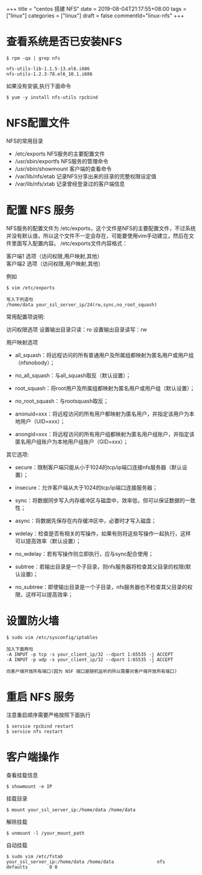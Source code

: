 +++
title = "centos 搭建 NFS"
date = 2019-08-04T21:17:55+08:00
tags = ["linux"]
categories = ["linux"]
draft = false
commentId="linux-nfs"
+++

# 查看系统是否已安装NFS
```
$ rpm -qa | grep nfs

nfs-utils-lib-1.1.5-13.el6.i686
nfs-utils-1.2.3-78.el6_10.1.i686
```
如果没有安装,执行下面命令
```
$ yum -y install nfs-utils rpcbind
```

# NFS配置文件
NFS的常用目录

- /etc/exports NFS服务的主要配置文件
- /usr/sbin/exportfs NFS服务的管理命令
- /usr/sbin/showmount 客户端的查看命令
- /var/lib/nfs/etab 记录NFS分享出来的目录的完整权限设定值
- /var/lib/nfs/xtab 记录曾经登录过的客户端信息

# 配置 NFS 服务
NFS服务的配置文件为 /etc/exports，这个文件是NFS的主要配置文件，不过系统并没有默认值，所以这个文件不一定会存在，可能要使用vim手动建立，然后在文件里面写入配置内容。
/etc/exports文件内容格式：

客户端1 选项（访问权限,用户映射,其他）  
客户端2 选项（访问权限,用户映射,其他）

例如
```
$ vim /etc/exports

写入下列语句
/home/data your_ssl_server_ip/24(rw,sync,no_root_squash)

```
常用配置项说明:

访问权限选项
设置输出目录只读：ro
设置输出目录读写：rw

用户映射选项

- all_squash：将远程访问的所有普通用户及所属组都映射为匿名用户或用户组（nfsnobody）；
- no_all_squash：与all_squash取反（默认设置）；

- root_squash：将root用户及所属组都映射为匿名用户或用户组（默认设置）；

- no_root_squash：与rootsquash取反；

- anonuid=xxx：将远程访问的所有用户都映射为匿名用户，并指定该用户为本地用户（UID=xxx）；

- anongid=xxx：将远程访问的所有用户组都映射为匿名用户组账户，并指定该匿名用户组账户为本地用户组账户（GID=xxx）；

其它选项:

- secure：限制客户端只能从小于1024的tcp/ip端口连接nfs服务器（默认设置）；
- insecure：允许客户端从大于1024的tcp/ip端口连接服务器；

- sync：将数据同步写入内存缓冲区与磁盘中，效率低，但可以保证数据的一致性；

- async：将数据先保存在内存缓冲区中，必要时才写入磁盘；

- wdelay：检查是否有相关的写操作，如果有则将这些写操作一起执行，这样可以提高效率（默认设置）；

- no_wdelay：若有写操作则立即执行，应与sync配合使用；

- subtree：若输出目录是一个子目录，则nfs服务器将检查其父目录的权限(默认设置)；

- no_subtree：即使输出目录是一个子目录，nfs服务器也不检查其父目录的权限，这样可以提高效率；

# 设置防火墙
```
$ sudo vim /etc/sysconfig/iptables

加入下面两句
-A INPUT -p tcp -s your_client_ip/32 --dport 1:65535 -j ACCEPT
-A INPUT -p udp -s your_client_ip/32 --dport 1:65535 -j ACCEPT

向客户端开放所有端口(因为 NSF 端口是随机监听的所以需要对客户端开放所有端口)
```
# 重启 NFS 服务
注意重启顺序需要严格按照下面执行

```
$ service rpcbind restart
$ service nfs restart
```
# 客户端操作
查看挂载信息
```
$ showmount -e IP
```

挂载目录

```
$ mount your_ssl_server_ip:/home/data /home/data
```
解除挂载
```
$ unmount -l /your_mount_path
```

自动挂载
```
$ sudo vim /etc/fstab
your_ssl_server_ip:/home/data /home/data                nfs     defaults        0 0
```

